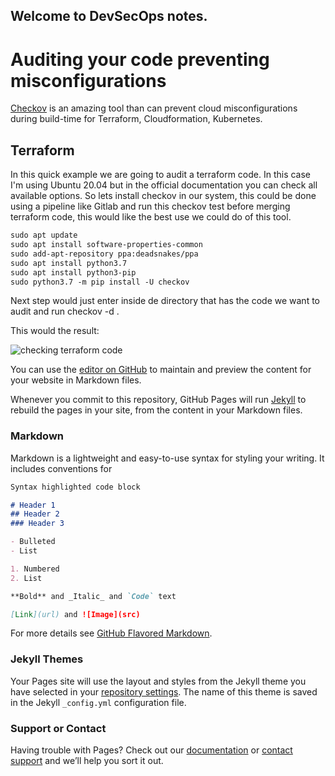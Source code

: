 ## Welcome to DevSecOps notes.

# Auditing your code preventing misconfigurations

[Checkov](https://github.com/bridgecrewio/checkov) is an amazing tool than can prevent cloud misconfigurations during build-time for Terraform, Cloudformation, Kubernetes.


## Terraform

In this quick example we are going to audit a terraform code. In this case I'm using Ubuntu 20.04 but in the official documentation 
you can check all available options. So lets install checkov in our system, this could be done using a pipeline like Gitlab and run this checkov test before merging terraform code, this would like the best use  we could do of this tool.


```markdown
sudo apt update
sudo apt install software-properties-common
sudo add-apt-repository ppa:deadsnakes/ppa
sudo apt install python3.7
sudo apt install python3-pip
sudo python3.7 -m pip install -U checkov
```
Next step would just enter inside de directory that has the code we want to audit and run 
checkov -d . 

This would the result:

![checking terraform code](src)




You can use the [editor on GitHub](https://github.com/arencibiafrancisco/devops/edit/main/README.md) to maintain and preview the content for your website in Markdown files.





Whenever you commit to this repository, GitHub Pages will run [Jekyll](https://jekyllrb.com/) to rebuild the pages in your site, from the content in your Markdown files.

### Markdown

Markdown is a lightweight and easy-to-use syntax for styling your writing. It includes conventions for

```markdown
Syntax highlighted code block

# Header 1
## Header 2
### Header 3

- Bulleted
- List

1. Numbered
2. List

**Bold** and _Italic_ and `Code` text

[Link](url) and ![Image](src)
```

For more details see [GitHub Flavored Markdown](https://guides.github.com/features/mastering-markdown/).

### Jekyll Themes

Your Pages site will use the layout and styles from the Jekyll theme you have selected in your [repository settings](https://github.com/arencibiafrancisco/devops/settings/pages). The name of this theme is saved in the Jekyll `_config.yml` configuration file.

### Support or Contact

Having trouble with Pages? Check out our [documentation](https://docs.github.com/categories/github-pages-basics/) or [contact support](https://support.github.com/contact) and we’ll help you sort it out.
